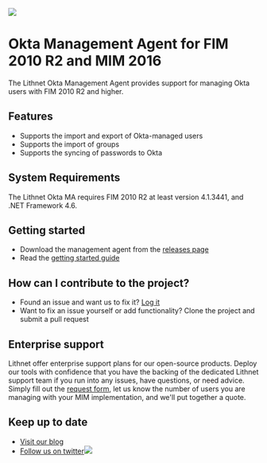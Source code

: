 ![](https://lithnet.github.io/images/logo-ex-small.png)
# Okta Management Agent for FIM 2010 R2 and MIM 2016
The Lithnet Okta Management Agent provides support for managing Okta users with FIM 2010 R2 and higher.

## Features
* Supports the import and export of Okta-managed users
* Supports the import of groups
* Supports the syncing of passwords to Okta

## System Requirements
The Lithnet Okta MA requires FIM 2010 R2 at least version 4.1.3441, and .NET Framework 4.6.

## Getting started
* Download the management agent from the [releases page](https://github.com/lithnet/okta-managementagent/releases)
* Read the [getting started guide](https://github.com/lithnet/okta-managementagent/wiki)

## How can I contribute to the project?
* Found an issue and want us to fix it? [Log it](https://github.com/lithnet/okta-managementagent/issues)
* Want to fix an issue yourself or add functionality? Clone the project and submit a pull request

## Enterprise support
Lithnet offer enterprise support plans for our open-source products. Deploy our tools with confidence that you have the backing of the dedicated Lithnet support team if you run into any issues, have questions, or need advice. Simply fill out the [request form](https://lithnet.io/products/mim), let us know the number of users you are managing with your MIM implementation, and we'll put together a quote.

## Keep up to date
* [Visit our blog](http://blog.lithnet.io)
* [Follow us on twitter](https://twitter.com/lithnet_io)![](http://twitter.com/favicon.ico)
